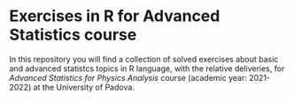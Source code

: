 # Exercises in R for Advanced Statistics course
In this repository you will find a collection of solved exercises about basic and advanced statistcs topics in R language, with the relative deliveries, for *Advanced Statistics for Physics Analysis* course (academic year: 2021-2022) at the University of Padova.
